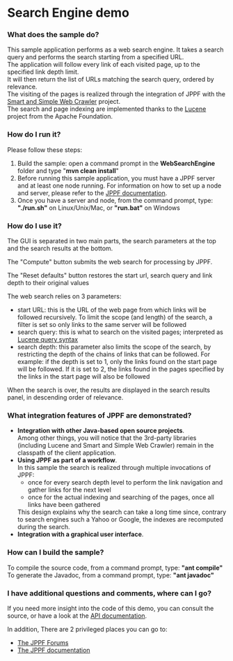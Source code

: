 # Search Engine demo

<h3>What does the sample do?</h3>
This sample application performs as a web search engine. It takes a search query and performs the search starting from a specified URL.<br>
The application will follow every link of each visited page, up to the specified link depth limit.<br>
It will then return the list of URLs matching the search query, ordered by relevance.<br>
The visiting of the pages is realized through the integration of JPPF with the <a href="https://crawler.dev.java.net">Smart and Simple Web Crawler</a> project.<br>
The search and page indexing are implemented thanks to the <a href="http://lucene.apache.org/">Lucene</a> project from the Apache Foundation.

<h3>How do I run it?</h3>
Please follow these steps:
<ol class="samplesList">
  <li>Build the sample: open a command prompt in the <b>WebSearchEngine</b> folder and type "<b>mvn clean install</b>"</li>
  <li>Before running this sample application, you must have a JPPF server and at least one node running.
  For information on how to set up a node and server, please refer to the <a href="https://www.jppf.org/doc/6.3/index.php?title=Introduction">JPPF documentation</a>.</li>
  <li>Once you have a server and node, from the command prompt, type: <b>"./run.sh"</b> on Linux/Unix/Mac, or <b>"run.bat"</b> on Windows</li>
</ol>

<h3>How do I use it?</h3>
<p>The GUI is separated in two main parts, the search parameters at the top and the search results at the bottom.
<p>The &quot;Compute&quot; button submits the web search for processing by JPPF.
<p>The &quot;Reset defaults&quot; button restores the start url, search query and link depth to their original values
<p>The web search relies on 3 parameters:
<ul class="samplesList">
  <li>start URL: this is the URL of the web page from which links will be followed recursively. To limit the scope (and length) of the search,
  a filter is set so only links to the same server will be followed</li>
  <li>search query: this is what to search on the visited pages; interpreted as <a href="https://lucene.apache.org/core/2_9_4/queryparsersyntax.html">Lucene query syntax</a></li>
  <li>search depth: this parameter also limits the scope of the search, by restricting the depth of the chains of links that can be followed.
  For example: if the depth is set to 1, only the links found on the start page will be followed. If it is set to 2, the links found in the
  pages specified by the links in the start page will also be followed</li>
</ul>
When the search is over, the results are displayed in the search results panel, in descending order of relevance.

<h3>What integration features of JPPF are demonstrated?</h3>
<ul class="samplesList">
  <li><b>Integration with other Java-based open source projects</b>.<br>
  Among other things, you will notice that the 3rd-party libraries (including Lucene and Smart and Simple Web Crawler) remain in the
  classpath of the client application.</li>
  <li><b>Using JPPF as part of a workflow</b>.<br>
    In this sample the search is realized through multiple invocations of JPPF:
    <ul class="samplesNestedList">
      <li>once for every search depth level to perform the link navigation and gather links for the next level</li>
      <li>once for the actual indexing and searching of the pages, once all links have been gathered</li>
    </ul>
    This design explains why the search can take a long time since, contrary to search engines such a Yahoo or Google, the indexes are
    recomputed during the search.
  </li>
  <li><b>Integration with a graphical user interface</b>.</li>
</ul>

<h3>How can I build the sample?</h3>
To compile the source code, from a command prompt, type: <b>&quot;ant compile&quot;</b><br>
To generate the Javadoc, from a command prompt, type: <b>&quot;ant javadoc&quot;</b>

<h3>I have additional questions and comments, where can I go?</h3>
<p>If you need more insight into the code of this demo, you can consult the source, or have a look at the
<a href="javadoc/index.html">API documentation</a>.
<p>In addition, There are 2 privileged places you can go to:
<ul class="samplesList">
  <li><a href="https://www.jppf.org/forums">The JPPF Forums</a></li>
  <li><a href="https://www.jppf.org/doc/6.2">The JPPF documentation</a></li>
</ul>


